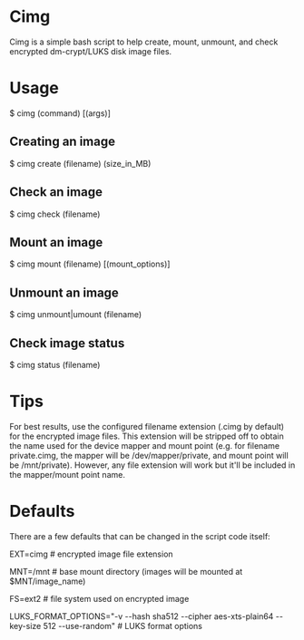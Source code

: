 # Cimg

Cimg is a simple bash script to help create, mount, unmount, and check encrypted dm-crypt/LUKS disk image files.

# Usage

$ cimg (command) [(args)]

## Creating an image

$ cimg create (filename) (size_in_MB)

## Check an image

$ cimg check (filename)

## Mount an image

$ cimg mount (filename) [(mount_options)]

## Unmount an image

$ cimg unmount|umount (filename)

## Check image status

$ cimg status (filename)

# Tips

For best results, use the configured filename extension (.cimg by default) for the encrypted image files. This extension will be stripped off to obtain the name used for the device mapper and mount point (e.g. for filename private.cimg, the mapper will be /dev/mapper/private, and mount point will be /mnt/private). However, any file extension will work but it'll be included in the mapper/mount point name.

# Defaults

There are a few defaults that can be changed in the script code itself:

EXT=cimg # encrypted image file extension

MNT=/mnt # base mount directory (images will be mounted at $MNT/image_name)

FS=ext2  # file system used on encrypted image

LUKS_FORMAT_OPTIONS="-v --hash sha512 --cipher aes-xts-plain64 --key-size 512 --use-random" # LUKS format options

